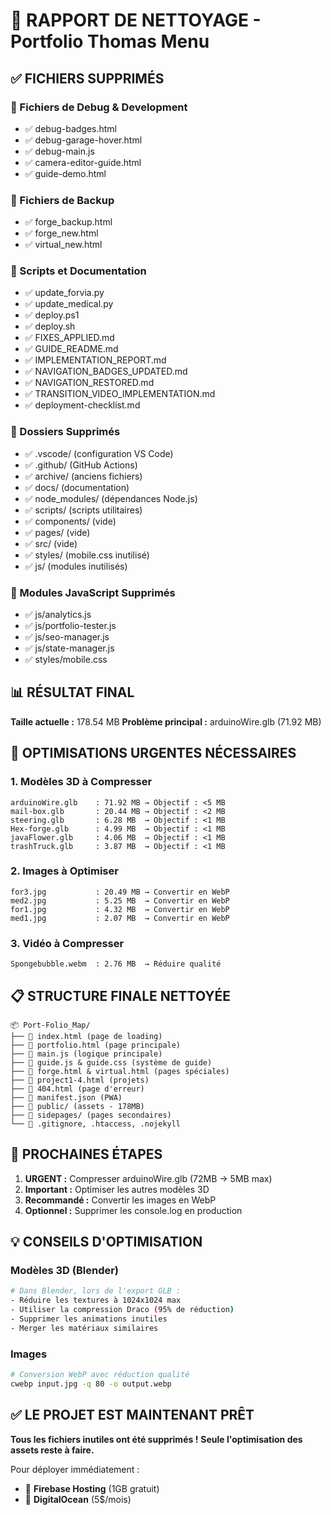 # 🧹 RAPPORT DE NETTOYAGE - Portfolio Thomas Menu

## ✅ FICHIERS SUPPRIMÉS

### 📁 Fichiers de Debug & Development
- ✅ debug-badges.html
- ✅ debug-garage-hover.html
- ✅ debug-main.js
- ✅ camera-editor-guide.html
- ✅ guide-demo.html

### 📁 Fichiers de Backup
- ✅ forge_backup.html
- ✅ forge_new.html
- ✅ virtual_new.html

### 📁 Scripts et Documentation
- ✅ update_forvia.py
- ✅ update_medical.py
- ✅ deploy.ps1
- ✅ deploy.sh
- ✅ FIXES_APPLIED.md
- ✅ GUIDE_README.md
- ✅ IMPLEMENTATION_REPORT.md
- ✅ NAVIGATION_BADGES_UPDATED.md
- ✅ NAVIGATION_RESTORED.md
- ✅ TRANSITION_VIDEO_IMPLEMENTATION.md
- ✅ deployment-checklist.md

### 📁 Dossiers Supprimés
- ✅ .vscode/ (configuration VS Code)
- ✅ .github/ (GitHub Actions)
- ✅ archive/ (anciens fichiers)
- ✅ docs/ (documentation)
- ✅ node_modules/ (dépendances Node.js)
- ✅ scripts/ (scripts utilitaires)
- ✅ components/ (vide)
- ✅ pages/ (vide)
- ✅ src/ (vide)
- ✅ styles/ (mobile.css inutilisé)
- ✅ js/ (modules inutilisés)

### 📁 Modules JavaScript Supprimés
- ✅ js/analytics.js
- ✅ js/portfolio-tester.js
- ✅ js/seo-manager.js
- ✅ js/state-manager.js
- ✅ styles/mobile.css

## 📊 RÉSULTAT FINAL

**Taille actuelle :** 178.54 MB
**Problème principal :** arduinoWire.glb (71.92 MB)

## 🚨 OPTIMISATIONS URGENTES NÉCESSAIRES

### 1. **Modèles 3D à Compresser**
```
arduinoWire.glb    : 71.92 MB → Objectif : <5 MB
mail-box.glb       : 20.44 MB → Objectif : <2 MB
steering.glb       : 6.28 MB  → Objectif : <1 MB
Hex-forge.glb      : 4.99 MB  → Objectif : <1 MB
javaFlower.glb     : 4.06 MB  → Objectif : <1 MB
trashTruck.glb     : 3.87 MB  → Objectif : <1 MB
```

### 2. **Images à Optimiser**
```
for3.jpg           : 20.49 MB → Convertir en WebP
med2.jpg           : 5.25 MB  → Convertir en WebP
for1.jpg           : 4.32 MB  → Convertir en WebP
med1.jpg           : 2.07 MB  → Convertir en WebP
```

### 3. **Vidéo à Compresser**
```
Spongebubble.webm  : 2.76 MB  → Réduire qualité
```

## 📋 STRUCTURE FINALE NETTOYÉE

```
📦 Port-Folio_Map/
├── 📄 index.html (page de loading)
├── 📄 portfolio.html (page principale)
├── 📄 main.js (logique principale)
├── 📄 guide.js & guide.css (système de guide)
├── 📄 forge.html & virtual.html (pages spéciales)
├── 📄 project1-4.html (projets)
├── 📄 404.html (page d'erreur)
├── 📄 manifest.json (PWA)
├── 📁 public/ (assets - 178MB)
├── 📁 sidepages/ (pages secondaires)
└── 📄 .gitignore, .htaccess, .nojekyll
```

## 🎯 PROCHAINES ÉTAPES

1. **URGENT :** Compresser arduinoWire.glb (72MB → 5MB max)
2. **Important :** Optimiser les autres modèles 3D
3. **Recommandé :** Convertir les images en WebP
4. **Optionnel :** Supprimer les console.log en production

## 💡 CONSEILS D'OPTIMISATION

### Modèles 3D (Blender)
```bash
# Dans Blender, lors de l'export GLB :
- Réduire les textures à 1024x1024 max
- Utiliser la compression Draco (95% de réduction)
- Supprimer les animations inutiles
- Merger les matériaux similaires
```

### Images
```bash
# Conversion WebP avec réduction qualité
cwebp input.jpg -q 80 -o output.webp
```

## ✅ LE PROJET EST MAINTENANT PRÊT

**Tous les fichiers inutiles ont été supprimés !**
**Seule l'optimisation des assets reste à faire.**

Pour déployer immédiatement :
- 🥇 **Firebase Hosting** (1GB gratuit)
- 🥈 **DigitalOcean** (5$/mois)
